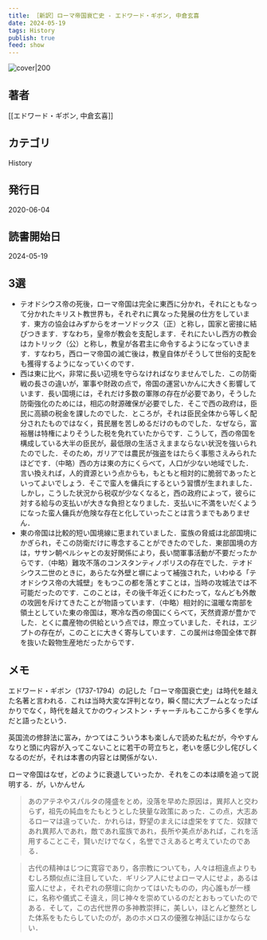 ```yaml
---
title: ［新訳］ローマ帝国衰亡史 - エドワード・ギボン, 中倉玄喜
date: 2024-05-19
tags: History
publish: true
feed: show
---
```

![cover|200](http://books.google.com/books/content?id=jIjwDwAAQBAJ&printsec=frontcover&img=1&zoom=1&edge=curl&source=gbs_api)
## 著者
[[エドワード・ギボン, 中倉玄喜]]
## カテゴリ
History
## 発行日
2020-06-04
## 読書開始日
2024-05-19

## 3選
- テオドシウス帝の死後，ローマ帝国は完全に東西に分かれ，それにともなって分かれたキリスト教世界も，それぞれに異なった発展の仕方をしています．東方の協会はみずからをオーソドックス（正）と称し，国家と密接に結びつきます．すなわち，皇帝が教会を支配します．それにたいし西方の教会はカトリック（公）と称し，教皇が各君主に命令するようになっていきます．すなわち，西ローマ帝国の滅亡後は，教皇自体がそうして世俗的支配をも獲得するようになっていくのです．
- 西は東に比べ，非常に長い辺境を守らなければなりませんでした．この防衛戦の長さの違いが，軍事や財政の点で，帝国の運営いかんに大きく影響しています．長い国境には，それだけ多数の軍隊の存在が必要であり，そうした防衛強化のためには，相応の財源確保が必要でした．そこで西の政府は，臣民に高額の税金を課したのでした．ところが，それは臣民全体から等しく配分されたものではなく，貧民層を苦しめるだけのものでした．なぜなら，富裕層は特権によりそうした税を免れていたからです．こうして，西の帝国を構成している大半の臣民が，最低限の生活さえままならない状況を強いられたのでした．そのため，ガリアでは農民が強盗をはたらく事態さえみられたほどです．（中略）西の方は東の方にくらべて，人口が少ない地域でした．言い換えれば，人的資源という点からも，もともと相対的に脆弱であったといってよいでしょう．そこで蛮人を傭兵にするという習慣が生まれました．しかし，こうした状況から税収が少なくなると，西の政府によって，彼らに対する給与の支払いが大きな負担となりました．支払いに不満をいだくようになった蛮人傭兵が危険な存在と化していったことは言うまでもありません．
- 東の帝国は比較的短い国境線に恵まれていました．蛮族の脅威は北部国境にかぎられ，そこの防衛だけに専念することができたのでした．東部国境の方は，ササン朝ペルシャとの友好関係により，長い間軍事活動が不要だったからです．（中略）難攻不落のコンスタンティノポリスの存在でした．テオドシウス二世のときに，あらたな外壁と塀によって補強された，いわゆる「テオドシウス帝の大城壁」をもつこの都を落とすことは，当時の攻城法では不可能だったのです．このことは，その後千年近くにわたって，なんども外敵の攻囲を斥けてきたことが物語っています．（中略）相対的に温暖な南部を領土としていた東の帝国は，寒冷な西の帝国にくらべて，天然資源が豊かでした．とくに農産物の供給という点では，際立っていました．それは，エジプトの存在が，このことに大きく寄与しています．この属州は帝国全体で群を抜いた穀物生産地だったからです．


## メモ

エドワード・ギボン（1737-1794）の記した「ローマ帝国衰亡史」は時代を越えた名著と言われる．これは当時大変な評判となり，瞬く間に大ブームとなったばかりでなく，時代を越えてかのウィンストン・チャーチルもここから多くを学んだと語ったという．

英国流の修辞法に富み，かつてはこういう本も楽しんで読めた私だが，今やすんなりと頭に内容が入ってこないことに若干の苛立ちと，老いを感じ少し侘びしくなるのだが，それは本書の内容とは関係がない．

ローマ帝国はなぜ，どのように衰退していったか．それをこの本は順を追って説明する．が，いかんせん

> あのアテネやスパルタの隆盛をとめ，没落を早めた原因は，異邦人と交わらず，祖先の純血をたもとうとした狭量な政策にあった．この点，大志あるローマは違っていた．かれらは，野望のまえには虚栄をすてた．奴隷であれ異邦人であれ，敵であれ蛮族であれ，長所や美点があれば，これを活用することこそ，賢いだけでなく，名誉でさえあると考えていたのである．

> 古代の精神はじつに寛容であり，各宗教についても，人々は相違点よりもむしろ類似点に注目していた．ギリシア人にせよローマ人にせよ，あるは蛮人にせよ，それぞれの祭壇に向かってはいたものの，内心誰もが一様に，名称や儀式こそ違え，同じ神々を崇めているのだとおもっていたのである．そして，この古代世界の多神教崇拝に，美しい，ほとんど整然とした体系をもたらしていたのが，あのホメロスの優雅な神話にほかならない．